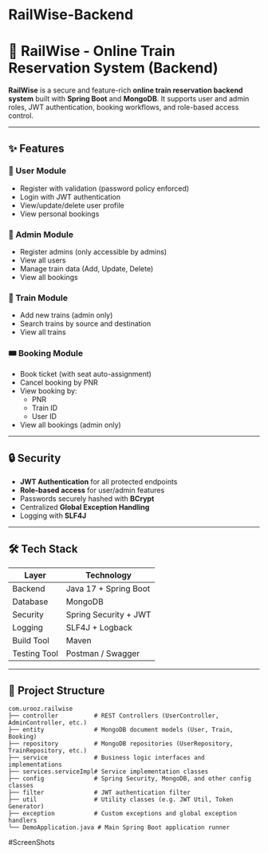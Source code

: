 # RailWise-Backend
# 🚆 RailWise - Online Train Reservation System (Backend)

**RailWise** is a secure and feature-rich **online train reservation backend system** built with **Spring Boot** and **MongoDB**. It supports user and admin roles, JWT authentication, booking workflows, and role-based access control.

---

## ✨ Features

### 👤 User Module
- Register with validation (password policy enforced)
- Login with JWT authentication
- View/update/delete user profile
- View personal bookings

### 🔐 Admin Module
- Register admins (only accessible by admins)
- View all users
- Manage train data (Add, Update, Delete)
- View all bookings

### 🚄 Train Module
- Add new trains (admin only)
- Search trains by source and destination
- View all trains

### 🎟️ Booking Module
- Book ticket (with seat auto-assignment)
- Cancel booking by PNR
- View booking by:
    - PNR
    - Train ID
    - User ID
- View all bookings (admin only)

---

## 🔒 Security
- **JWT Authentication** for all protected endpoints
- **Role-based access** for user/admin features
- Passwords securely hashed with **BCrypt**
- Centralized **Global Exception Handling**
- Logging with **SLF4J**

---

## 🛠️ Tech Stack

| Layer        | Technology       |
|--------------|------------------|
| Backend      | Java 17 + Spring Boot |
| Database     | MongoDB          |
| Security     | Spring Security + JWT |
| Logging      | SLF4J + Logback  |
| Build Tool   | Maven      |
| Testing Tool | Postman / Swagger |

---

## 📂 Project Structure

```
com.urooz.railwise
├── controller          # REST Controllers (UserController, AdminController, etc.)
├── entity              # MongoDB document models (User, Train, Booking)
├── repository          # MongoDB repositories (UserRepository, TrainRepository, etc.)
├── service             # Business logic interfaces and implementations
├── services.serviceImpl# Service implementation classes
├── config              # Spring Security, MongoDB, and other config classes
├── filter              # JWT authentication filter
├── util                # Utility classes (e.g. JWT Util, Token Generator)
├── exception           # Custom exceptions and global exception handlers
└── DemoApplication.java # Main Spring Boot application runner
```

#ScreenShots


